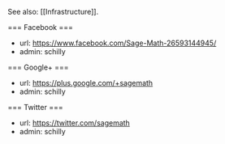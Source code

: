 See also: [[Infrastructure]].

=== Facebook ===
  * url: https://www.facebook.com/Sage-Math-26593144945/
  * admin: schilly

=== Google+ ===
  * url: https://plus.google.com/+sagemath
  * admin: schilly

=== Twitter ===
  * url: https://twitter.com/sagemath
  * admin: schilly

